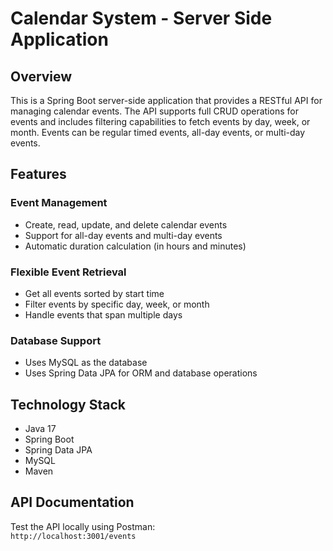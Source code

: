 # Calendar System - Server Side Application

## Overview

This is a Spring Boot server-side application that provides a RESTful API for managing calendar events. The API supports full CRUD operations for events and includes filtering capabilities to fetch events by day, week, or month. Events can be regular timed events, all-day events, or multi-day events.

## Features

### Event Management

- Create, read, update, and delete calendar events
- Support for all-day events and multi-day events
- Automatic duration calculation (in hours and minutes)

### Flexible Event Retrieval

- Get all events sorted by start time
- Filter events by specific day, week, or month
- Handle events that span multiple days

### Database Support

- Uses MySQL as the database
- Uses Spring Data JPA for ORM and database operations

## Technology Stack   

- Java 17
- Spring Boot
- Spring Data JPA
- MySQL
- Maven

## API Documentation

Test the API locally using Postman:  
`http://localhost:3001/events`

